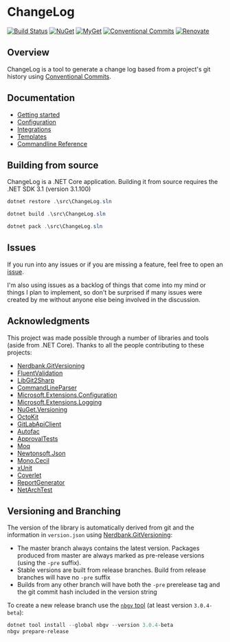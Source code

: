 # ChangeLog

[![Build Status](https://dev.azure.com/ap0llo/OSS/_apis/build/status/changelog?branchName=master)](https://dev.azure.com/ap0llo/OSS/_build/latest?definitionId=17&branchName=master)
[![NuGet](https://img.shields.io/nuget/v/Grynwald.ChangeLog.svg)](https://www.nuget.org/packages/Grynwald.ChangeLog)
[![MyGet](https://img.shields.io/myget/ap0llo-changelog/vpre/Grynwald.ChangeLog.svg?label=myget)](https://www.myget.org/feed/ap0llo-changelog/package/nuget/Grynwald.ChangeLog)
[![Conventional Commits](https://img.shields.io/badge/Conventional%20Commits-1.0.0-yellow.svg)](https://conventionalcommits.org)
[![Renovate](https://img.shields.io/badge/Renovate-enabled-brightgreen)](https://renovatebot.com/)

## Overview

ChangeLog is a tool to generate a change log based from a project's git history
using [Conventional Commits](https://www.conventionalcommits.org/en/v1.0.0/).

## Documentation

- [Getting started](./docs/getting-started.md)
- [Configuration](./docs/configuration.md)
- [Integrations](./docs/integrations.md)
- [Templates](./docs/templates.md)
- [Commandline Reference](./docs/commandline-reference/index.md)

## Building from source

ChangeLog is a .NET Core application. Building it from source
requires the .NET SDK 3.1 (version 3.1.100)

```ps1
dotnet restore .\src\ChangeLog.sln

dotnet build .\src\ChangeLog.sln

dotnet pack .\src\ChangeLog.sln
```

## Issues

If you run into any issues or if you are missing a feature, feel free
to open an [issue](https://github.com/ap0llo/changelog/issues).

I'm also using issues as a backlog of things that come into my mind or
things I plan to implement, so don't be surprised if many issues were
created by me without anyone else being involved in the discussion.

## Acknowledgments

This project was made possible through a number of libraries and tools (aside from .NET Core).
Thanks to all the people contributing to these projects:

- [Nerdbank.GitVersioning](https://github.com/AArnott/Nerdbank.GitVersioning/)
- [FluentValidation](https://fluentvalidation.net/)
- [LibGit2Sharp](https://github.com/libgit2/libgit2sharp)
- [CommandLineParser](https://github.com/gsscoder/commandline)
- [Microsoft.Extensions.Configuration](https://github.com/dotnet/extensions)
- [Microsoft.Extensions.Logging](https://github.com/dotnet/extensions)
- [NuGet.Versioning](https://github.com/NuGet/NuGet.Client)
- [OctoKit](https://github.com/octokit/octokit.net)
- [GitLabApiClient](https://github.com/nmklotas/GitLabApiClient)
- [Autofac](https://autofac.org/)
- [ApprovalTests](https://github.com/approvals/ApprovalTests.Net)
- [Moq](https://github.com/moq/moq4)
- [Newtonsoft.Json](https://www.newtonsoft.com/json)
- [Mono.Cecil](https://github.com/jbevain/cecil/)
- [xUnit](http://xunit.github.io/)
- [Coverlet](https://github.com/coverlet-coverage/coverlet)
- [ReportGenerator](https://github.com/danielpalme/ReportGenerator)
- [NetArchTest](https://github.com/BenMorris/NetArchTest)

## Versioning and Branching

The version of the library is automatically derived from git and the information
in `version.json` using [Nerdbank.GitVersioning](https://github.com/AArnott/Nerdbank.GitVersioning):

- The master branch  always contains the latest version. Packages produced from
  master are always marked as pre-release versions (using the `-pre` suffix).
- Stable versions are built from release branches. Build from release branches
  will have no `-pre` suffix
- Builds from any other branch will have both the `-pre` prerelease tag and the git
  commit hash included in the version string

To create a new release branch use the [`nbgv` tool](https://www.nuget.org/packages/nbgv/)
(at least version `3.0.4-beta`):

```ps1
dotnet tool install --global nbgv --version 3.0.4-beta
nbgv prepare-release
```

